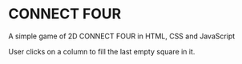 # CONNECT FOUR

A simple game of 2D CONNECT FOUR in HTML, CSS and JavaScript

User clicks on a column to fill the last empty square in it.
